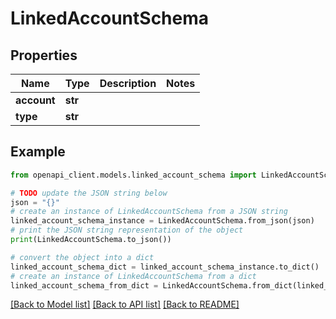 # LinkedAccountSchema


## Properties

Name | Type | Description | Notes
------------ | ------------- | ------------- | -------------
**account** | **str** |  | 
**type** | **str** |  | 

## Example

```python
from openapi_client.models.linked_account_schema import LinkedAccountSchema

# TODO update the JSON string below
json = "{}"
# create an instance of LinkedAccountSchema from a JSON string
linked_account_schema_instance = LinkedAccountSchema.from_json(json)
# print the JSON string representation of the object
print(LinkedAccountSchema.to_json())

# convert the object into a dict
linked_account_schema_dict = linked_account_schema_instance.to_dict()
# create an instance of LinkedAccountSchema from a dict
linked_account_schema_from_dict = LinkedAccountSchema.from_dict(linked_account_schema_dict)
```
[[Back to Model list]](../README.md#documentation-for-models) [[Back to API list]](../README.md#documentation-for-api-endpoints) [[Back to README]](../README.md)


